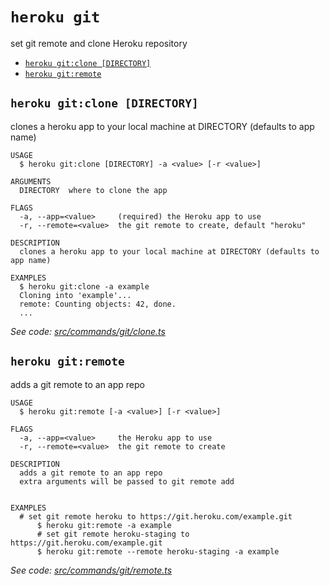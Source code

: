 `heroku git`
============

set git remote and clone Heroku repository

* [`heroku git:clone [DIRECTORY]`](#heroku-gitclone-directory)
* [`heroku git:remote`](#heroku-gitremote)

## `heroku git:clone [DIRECTORY]`

clones a heroku app to your local machine at DIRECTORY (defaults to app name)

```
USAGE
  $ heroku git:clone [DIRECTORY] -a <value> [-r <value>]

ARGUMENTS
  DIRECTORY  where to clone the app

FLAGS
  -a, --app=<value>     (required) the Heroku app to use
  -r, --remote=<value>  the git remote to create, default "heroku"

DESCRIPTION
  clones a heroku app to your local machine at DIRECTORY (defaults to app name)

EXAMPLES
  $ heroku git:clone -a example
  Cloning into 'example'...
  remote: Counting objects: 42, done.
  ...
```

_See code: [src/commands/git/clone.ts](https://github.com/heroku/cli/blob/v8.11.5/src/commands/git/clone.ts)_

## `heroku git:remote`

adds a git remote to an app repo

```
USAGE
  $ heroku git:remote [-a <value>] [-r <value>]

FLAGS
  -a, --app=<value>     the Heroku app to use
  -r, --remote=<value>  the git remote to create

DESCRIPTION
  adds a git remote to an app repo
  extra arguments will be passed to git remote add


EXAMPLES
  # set git remote heroku to https://git.heroku.com/example.git
      $ heroku git:remote -a example
      # set git remote heroku-staging to https://git.heroku.com/example.git
      $ heroku git:remote --remote heroku-staging -a example
```

_See code: [src/commands/git/remote.ts](https://github.com/heroku/cli/blob/v8.11.5/src/commands/git/remote.ts)_
